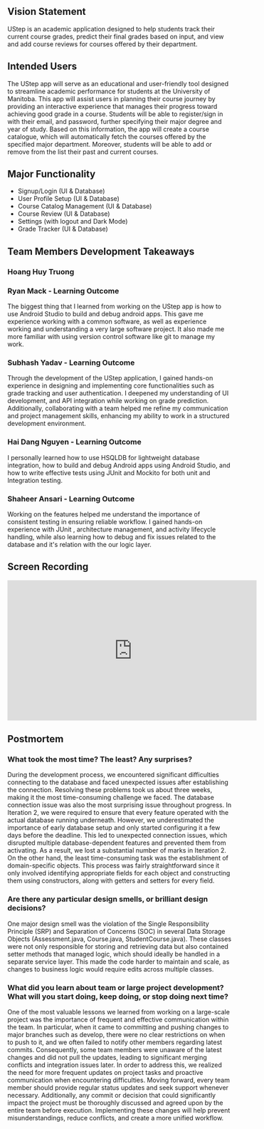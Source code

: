 Vision Statement
---------
UStep is an academic application designed to help students track their current course grades, predict their final grades based on input, and view and add course reviews for courses offered by their department.

Intended Users
---------
The UStep app will serve as an educational and user-friendly tool designed to streamline academic performance for students at the University of Manitoba. This app will assist users in planning their course journey by providing an interactive experience that manages their progress toward achieving good grade in a course. Students will be able to register/sign in with their email, and password, further specifying their major degree and year of study. Based on this information, the app will create a course catalogue, which will automatically fetch the courses offered by the specified major department. Moreover, students will be able to add or remove from the list their past and current courses.

Major Functionality
---------------
- Signup/Login (UI & Database)
- User Profile Setup (UI & Database)
- Course Catalog Management (UI & Database)
- Course Review (UI & Database)
- Settings (with logout and Dark Mode)
- Grade Tracker (UI & Database)

Team Members Development Takeaways
------------
### Hoang Huy Truong

### Ryan Mack - Learning Outcome
The biggest thing that I learned from working on the UStep app is how to use Android Studio to build and debug android apps. This gave me experience working with a common software, as well as experience working and understanding a very large software project. It also made me more familiar with using version control software like git to manage my work.

### Subhash Yadav - Learning Outcome
Through the development of the UStep application, I gained hands-on experience in designing and implementing core functionalities such as grade tracking and user authentication. I deepened my understanding of UI development, and API integration while working on grade prediction. Additionally, collaborating with a team helped me refine my communication and project management skills, enhancing my ability to work in a structured development environment.

### Hai Dang Nguyen - Learning Outcome
I personally learned how to use HSQLDB for lightweight database integration, how to build and debug Android apps using Android Studio, and how to write effective tests using JUnit and Mockito for both unit and Integration testing.

### Shaheer Ansari - Learning Outcome
Working on the features helped me understand the importance of consistent testing in ensuring reliable  workflow. I gained hands-on experience with JUnit , architecture management, and activity lifecycle handling, while also learning how to debug and fix issues related to the database and it's relation with the our logic layer.

Screen Recording
------

<iframe width="560" height="315" src="https://www.youtube.com/embed/3Lqz4Q15VPA?si=HcHs7v8wngn1wuMJ" title="YouTube video player" frameborder="0" allow="accelerometer; autoplay; clipboard-write; encrypted-media; gyroscope; picture-in-picture; web-share" referrerpolicy="strict-origin-when-cross-origin" allowfullscreen></iframe>

Postmortem
---------
### What took the most time? The least? Any surprises?
During the development process, we encountered significant difficulties connecting to the database and faced unexpected issues after establishing the connection. Resolving these problems took us about three weeks, making it the most time-consuming challenge we faced. The database connection issue was also the most surprising issue throughout progress.
In Iteration 2, we were required to ensure that every feature operated with the actual database running underneath. However, we underestimated the importance of early database setup and only started configuring it a few days before the deadline. This led to unexpected connection issues, which disrupted multiple database-dependent features and prevented them from activating. As a result, we lost a substantial number of marks in Iteration 2.
On the other hand, the least time-consuming task was the establishment of domain-specific objects. This process was fairly straightforward since it only involved identifying appropriate fields for each object and constructing them using constructors, along with getters and setters for every field.

### Are there any particular design smells, or brilliant design decisions?
One major design smell was the violation of the Single Responsibility Principle (SRP) and Separation of Concerns (SOC) in several Data Storage Objects (Assessment.java, Course.java, StudentCourse.java). These classes were not only responsible for storing and retrieving data but also contained setter methods that managed logic, which should ideally be handled in a separate service layer. This made the code harder to maintain and scale, as changes to business logic would require edits across multiple classes.

### What did you learn about team or large project development? What will you start doing, keep doing, or stop doing next time?
One of the most valuable lessons we learned from working on a large-scale project was the importance of frequent and effective communication within the team. In particular, when it came to committing and pushing changes to major branches such as develop, there were no clear restrictions on when to push to it, and we often failed to notify other members regarding latest commits. Consequently, some team members were unaware of the latest changes and did not pull the updates, leading to significant merging conflicts and integration issues later.
In order to address this, we realized the need for more frequent updates on project tasks and proactive communication when encountering difficulties. Moving forward, every team member should provide regular status updates and seek support whenever necessary. Additionally, any commit or decision that could significantly impact the project must be thoroughly discussed and agreed upon by the entire team before execution. Implementing these changes will help prevent misunderstandings, reduce conflicts, and create a more unified workflow.

